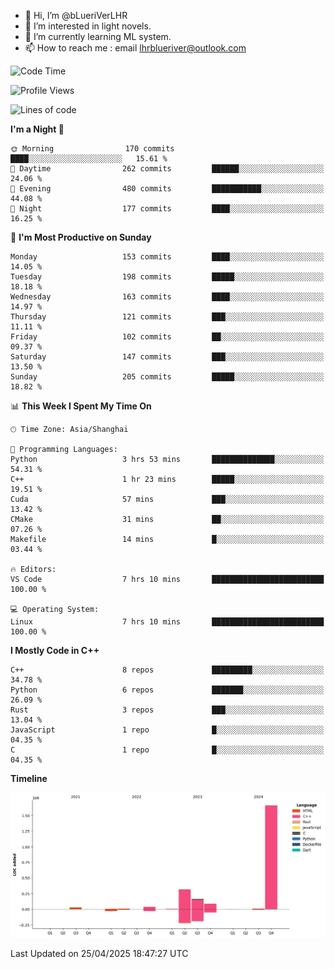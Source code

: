 - 👋 Hi, I’m @bLueriVerLHR
- 👀 I’m interested in light novels.
- 🌱 I’m currently learning ML system.
- 📫 How to reach me : email lhrblueriver@outlook.com

<!--START_SECTION:waka-->
![Code Time](http://img.shields.io/badge/Code%20Time-343%20hrs%2030%20mins-blue)

![Profile Views](http://img.shields.io/badge/Profile%20Views-0-blue)

![Lines of code](https://img.shields.io/badge/From%20Hello%20World%20I%27ve%20Written-2.3%20million%20lines%20of%20code-blue)

**I'm a Night 🦉** 

```text
🌞 Morning                170 commits         ████░░░░░░░░░░░░░░░░░░░░░   15.61 % 
🌆 Daytime                262 commits         ██████░░░░░░░░░░░░░░░░░░░   24.06 % 
🌃 Evening                480 commits         ███████████░░░░░░░░░░░░░░   44.08 % 
🌙 Night                  177 commits         ████░░░░░░░░░░░░░░░░░░░░░   16.25 % 
```
📅 **I'm Most Productive on Sunday** 

```text
Monday                   153 commits         ████░░░░░░░░░░░░░░░░░░░░░   14.05 % 
Tuesday                  198 commits         █████░░░░░░░░░░░░░░░░░░░░   18.18 % 
Wednesday                163 commits         ████░░░░░░░░░░░░░░░░░░░░░   14.97 % 
Thursday                 121 commits         ███░░░░░░░░░░░░░░░░░░░░░░   11.11 % 
Friday                   102 commits         ██░░░░░░░░░░░░░░░░░░░░░░░   09.37 % 
Saturday                 147 commits         ███░░░░░░░░░░░░░░░░░░░░░░   13.50 % 
Sunday                   205 commits         █████░░░░░░░░░░░░░░░░░░░░   18.82 % 
```


📊 **This Week I Spent My Time On** 

```text
🕑︎ Time Zone: Asia/Shanghai

💬 Programming Languages: 
Python                   3 hrs 53 mins       ██████████████░░░░░░░░░░░   54.31 % 
C++                      1 hr 23 mins        █████░░░░░░░░░░░░░░░░░░░░   19.51 % 
Cuda                     57 mins             ███░░░░░░░░░░░░░░░░░░░░░░   13.42 % 
CMake                    31 mins             ██░░░░░░░░░░░░░░░░░░░░░░░   07.26 % 
Makefile                 14 mins             █░░░░░░░░░░░░░░░░░░░░░░░░   03.44 % 

🔥 Editors: 
VS Code                  7 hrs 10 mins       █████████████████████████   100.00 % 

💻 Operating System: 
Linux                    7 hrs 10 mins       █████████████████████████   100.00 % 
```

**I Mostly Code in C++** 

```text
C++                      8 repos             █████████░░░░░░░░░░░░░░░░   34.78 % 
Python                   6 repos             ███████░░░░░░░░░░░░░░░░░░   26.09 % 
Rust                     3 repos             ███░░░░░░░░░░░░░░░░░░░░░░   13.04 % 
JavaScript               1 repo              █░░░░░░░░░░░░░░░░░░░░░░░░   04.35 % 
C                        1 repo              █░░░░░░░░░░░░░░░░░░░░░░░░   04.35 % 
```



**Timeline**

![Lines of Code chart](https://raw.githubusercontent.com/bLueriVerLHR/bLueriVerLHR/main/assets/bar_graph.png)


 Last Updated on 25/04/2025 18:47:27 UTC
<!--END_SECTION:waka-->
